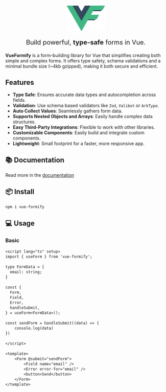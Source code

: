 <p align="center">
  <a href="https://vue-formify.matenagy.me/" target="_blank">
	<img src="https://raw.githubusercontent.com/mateenagy/vue-formify/main/logo.png"  width="120px"/>
  </a>
</p>
<p align="center" style="font-size: 20px">Build powerful, <strong>type-safe</strong> forms in Vue.</p>

<strong>VueFormify</strong> is a form-building library for Vue that simplifies creating both simple and complex forms. It offers type safety, schema validations and a minimal bundle size (~4kb gzipped), making it both secure and efficient.

## Features
- <strong>Type Safe</strong>: Ensures accurate data types and autocompletion across fields.
- <strong>Validation</strong>: Use schema based validators like `Zod`, `Valibot` or `ArkType`.
- <strong>Auto Collect Values</strong>: Seamlessly gathers form data.
- <strong>Supports Nested Objects and Arrays</strong>: Easily handle complex data structures. 
- <strong>Easy Third-Party Integrations</strong>: Flexible to work with other libraries.
- <strong>Customizable Components</strong>: Easily build and integrate custom components.
- <strong>Lightweight</strong>: Small footprint for a faster, more responsive app. 

## 📚 Documentation
Read more in the <a href="https://vue-formify.matenagy.me/" target="_blank">documentation</a>
## 📦 Install
```bash
npm i vue-formify
```
## 💻 Usage
### Basic
```vue
<script lang="ts" setup>
import { useForm } from 'vue-formify';

type FormData = {
  email: string;
}

const {
  Form,
  Field,
  Error,
  handleSubmit,
} = useForm<FormData>();

const sendForm = handleSubmit((data) => {
	console.log(data)
})

</script>

<template>
	<Form @submit="sendForm">
		<Field name="email" />
		<Error error-for="email" />
		<button>Send</button>
	</Form>
</template>
```
